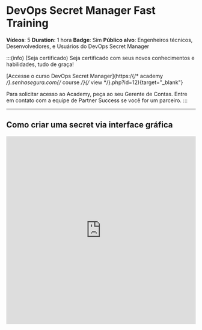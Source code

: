 # DevOps Secret Manager Fast Training

**Vídeos**: 5
**Duration**: 1 hora
**Badge**: Sim
**Público alvo**: Engenheiros técnicos, Desenvolvedores, e Usuários do DevOps Secret Manager

:::(info) (Seja certificado)
Seja certificado com seus novos conhecimentos e habilidades, tudo de graça!

[Accesse o curso DevOps Secret Manager](https:/{/* academy */}.senhasegura.com{/* course */}{/* view */}.php?id=12){target="_blank"}

Para solicitar acesso ao Academy, peça ao seu Gerente de Contas.
Entre em contato com a equipe de Partner Success se você for um parceiro.
:::

---

## Como criar uma secret via interface gráfica

<iframe width='100%' height='500' src="https:/{/* www */}.youtube.com{/* embed */}{/* Y */}-iaig5hc7w" title="YouTube video player" frameborder="0" allow="fullscreen; accelerometer; autoplay; clipboard-write; encrypted-media; gyroscope; picture-in-picture" allowfullscreen><{/* iframe */}>

---

## Como cadastrar uma aplicação

<iframe width='100%' height='500' src="https:/{/* www */}.youtube.com{/* embed */}{/* Aur */}6ofDUDZs" title="YouTube video player" frameborder="0" allow="fullscreen; accelerometer; autoplay; clipboard-write; encrypted-media; gyroscope; picture-in-picture" allowfullscreen><{/* iframe */}>

---

## Como cadastrar uma autorização

<iframe width='100%' height='500' src="https:/{/* www */}.youtube.com{/* embed */}{/* esZ */}4NXTWCe8" title="YouTube video player" frameborder="0" allow="fullscreen; accelerometer; autoplay; clipboard-write; encrypted-media; gyroscope; picture-in-picture" allowfullscreen><{/* iframe */}>

---

## Como obter e se autenticar usando token OAuth 2.0
 
<iframe width='100%' height='500' src="https:/{/* www */}.youtube.com{/* embed */}{/* bnOnW */}-KAeVo" title="YouTube video player" frameborder="0" allow="fullscreen; accelerometer; autoplay; clipboard-write; encrypted-media; gyroscope; picture-in-picture" allowfullscreen><{/* iframe */}>

---

## Como criar uma secret via API

<iframe width='100%' height='500' src="https:/{/* www */}.youtube.com{/* embed */}{/* Rb */}0F5r0njpc" title="YouTube video player" frameborder="0" allow="fullscreen; accelerometer; autoplay; clipboard-write; encrypted-media; gyroscope; picture-in-picture" allowfullscreen><{/* iframe */}>

---

## Como consultar uma secret via API
 
<iframe width='100%' height='500' src="https:/{/* www */}.youtube.com{/* embed */}{/* iGYKXBhp */}0q8" title="YouTube video player" frameborder="0" allow="fullscreen; accelerometer; autoplay; clipboard-write; encrypted-media; gyroscope; picture-in-picture" allowfullscreen><{/* iframe */}>

---

## Mais vídeos do DevOps Secret Manager

[Clique aqui para acessar o senhasegura Shorts e ver todos os vídeos relacionados ao DevOps Secret Manager.](https:/{/* www */}.youtube.com{/* watch */}?v=Azh_vFYyhzI&list=PLLadp-pwOPiY5tTsJ_ZAGX1rE1rdSDX2l){target="_blank"}